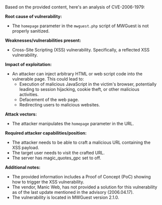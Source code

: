 Based on the provided content, here's an analysis of CVE-2006-1979:

**Root cause of vulnerability:**

*   The `homepage` parameter in the `mwguest.php` script of MWGuest is not properly sanitized.

**Weaknesses/vulnerabilities present:**

*   Cross-Site Scripting (XSS) vulnerability. Specifically, a reflected XSS vulnerability.

**Impact of exploitation:**

*   An attacker can inject arbitrary HTML or web script code into the vulnerable page. This could lead to:
    *   Execution of malicious JavaScript in the victim's browser, potentially leading to session hijacking, cookie theft, or other malicious activities.
    *   Defacement of the web page.
    *   Redirecting users to malicious websites.

**Attack vectors:**

*   The attacker manipulates the `homepage` parameter in the URL.

**Required attacker capabilities/position:**

*   The attacker needs to be able to craft a malicious URL containing the XSS payload.
*   The target user needs to visit the crafted URL.
* The server has magic_quotes_gpc set to off.

**Additional notes:**

* The provided information includes a Proof of Concept (PoC) showing how to trigger the XSS vulnerability.
* The vendor, Manic Web, has not provided a solution for this vulnerability as of the last update mentioned in the advisory (2006.04.17).
* The vulnerability is located in MWGuest version 2.1.0.